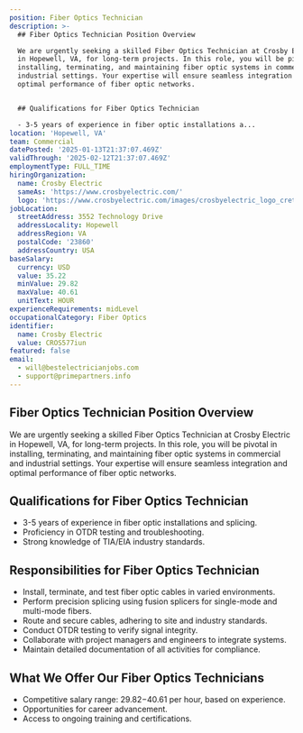 ```yaml
---
position: Fiber Optics Technician
description: >-
  ## Fiber Optics Technician Position Overview

  We are urgently seeking a skilled Fiber Optics Technician at Crosby Electric
  in Hopewell, VA, for long-term projects. In this role, you will be pivotal in
  installing, terminating, and maintaining fiber optic systems in commercial and
  industrial settings. Your expertise will ensure seamless integration and
  optimal performance of fiber optic networks.


  ## Qualifications for Fiber Optics Technician

  - 3-5 years of experience in fiber optic installations a...
location: 'Hopewell, VA'
team: Commercial
datePosted: '2025-01-13T21:37:07.469Z'
validThrough: '2025-02-12T21:37:07.469Z'
employmentType: FULL_TIME
hiringOrganization:
  name: Crosby Electric
  sameAs: 'https://www.crosbyelectric.com/'
  logo: 'https://www.crosbyelectric.com/images/crosbyelectric_logo_crete.png'
jobLocation:
  streetAddress: 3552 Technology Drive
  addressLocality: Hopewell
  addressRegion: VA
  postalCode: '23860'
  addressCountry: USA
baseSalary:
  currency: USD
  value: 35.22
  minValue: 29.82
  maxValue: 40.61
  unitText: HOUR
experienceRequirements: midLevel
occupationalCategory: Fiber Optics
identifier:
  name: Crosby Electric
  value: CROS577iun
featured: false
email:
  - will@bestelectricianjobs.com
  - support@primepartners.info
---
```




## Fiber Optics Technician Position Overview
We are urgently seeking a skilled Fiber Optics Technician at Crosby Electric in Hopewell, VA, for long-term projects. In this role, you will be pivotal in installing, terminating, and maintaining fiber optic systems in commercial and industrial settings. Your expertise will ensure seamless integration and optimal performance of fiber optic networks.

## Qualifications for Fiber Optics Technician
- 3-5 years of experience in fiber optic installations and splicing.
- Proficiency in OTDR testing and troubleshooting.
- Strong knowledge of TIA/EIA industry standards.

## Responsibilities for Fiber Optics Technician
- Install, terminate, and test fiber optic cables in varied environments.
- Perform precision splicing using fusion splicers for single-mode and multi-mode fibers.
- Route and secure cables, adhering to site and industry standards.
- Conduct OTDR testing to verify signal integrity.
- Collaborate with project managers and engineers to integrate systems.
- Maintain detailed documentation of all activities for compliance.

## What We Offer Our Fiber Optics Technicians
- Competitive salary range: $29.82-$40.61 per hour, based on experience.
- Opportunities for career advancement.
- Access to ongoing training and certifications.